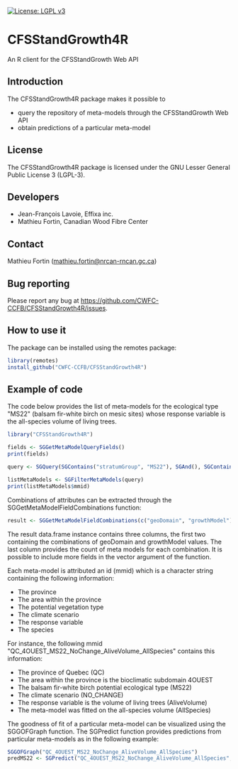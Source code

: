 [![License: LGPL v3](https://img.shields.io/badge/License-LGPL%20v3-blue.svg)](https://www.gnu.org/licenses/lgpl-3.0) 

# CFSStandGrowth4R

An R client for the CFSStandGrowth Web API

## Introduction

The CFSStandGrowth4R package makes it possible to
- query the repository of meta-models through the CFSStandGrowth Web API
- obtain predictions of a particular meta-model

## License

The CFSStandGrowth4R package is licensed under the GNU Lesser General Public License 3 (LGPL-3).

## Developers

- Jean-François Lavoie, Effixa inc.
- Mathieu Fortin, Canadian Wood Fibre Center

## Contact

Mathieu Fortin (mathieu.fortin@nrcan-rncan.gc.ca)

## Bug reporting

Please report any bug at https://github.com/CWFC-CCFB/CFSStandGrowth4R/issues.

## How to use it

The package can be installed using the remotes package:

~~~R
library(remotes)
install_github("CWFC-CCFB/CFSStandGrowth4R")
~~~

## Example of code

The code below provides the list of meta-models for the ecological type "MS22" (balsam fir-white birch on mesic sites) whose response variable is the all-species volume of living trees.

~~~R
library("CFSStandGrowth4R")

fields <- SGGetMetaModelQueryFields()
print(fields)

query <- SGQuery(SGContains("stratumGroup", "MS22"), SGAnd(), SGContains("outputType", "AllSpecies"))

listMetaModels <- SGFilterMetaModels(query)
print(listMetaModels$mmid)
~~~

Combinations of attributes can be extracted through the SGGetMetaModelFieldCombinations function:

~~~R
result <- SGGetMetaModelFieldCombinations(c("geoDomain", "growthModel"))
~~~

The result data.frame instance contains three columns, the first two containing the combinations of geoDomain and growthModel values. The last column provides the count of meta models for each combination. 
It is possible to include more fields in the vector argument of the function.

Each meta-model is attributed an id (mmid) which is a character string containing the following information:

- The province
- The area within the province
- The potential vegetation type
- The climate scenario
- The response variable
- The species

For instance, the following mmid "QC_4OUEST_MS22_NoChange_AliveVolume_AllSpecies" contains this information:
- The province of Quebec (QC)
- The area within the province is the bioclimatic subdomain 4OUEST
- The balsam fir-white birch potential ecological type (MS22)
- The climate scenario (NO_CHANGE)
- The response variable is the volume of living trees (AliveVolume)
- The meta-model was fitted on the all-species volume (AllSpecies)


The goodness of fit of a particular meta-model can be visualized using the SGGOFGraph 
function. The SGPredict function provides predictions from particular meta-models as in
the following example:

~~~R
SGGOFGraph("QC_4OUEST_MS22_NoChange_AliveVolume_AllSpecies")
predMS22 <- SGPredict("QC_4OUEST_MS22_NoChange_AliveVolume_AllSpecies", 1, 150)
~~~

